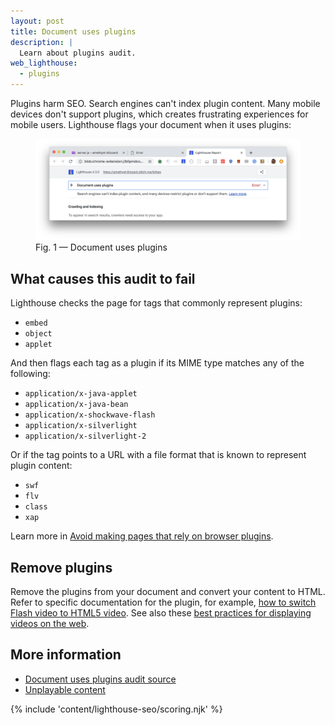 ```yaml
---
layout: post
title: Document uses plugins
description: |
  Learn about plugins audit.
web_lighthouse:
  - plugins
---
```


Plugins harm SEO. Search engines can't index plugin content.
Many mobile devices don't support plugins,
which creates frustrating experiences for mobile users.
Lighthouse flags your document when it uses plugins:

<figure class="w-figure">
  <img class="w-screenshot w-screenshot--filled" src="plugins.png" alt="Lighthouse audit showing document uses plugins">
  <figcaption class="w-figcaption">
    Fig. 1 — Document uses plugins
  </figcaption>
</figure>

## What causes this audit to fail

Lighthouse checks the page for tags that commonly represent plugins:

- `embed`
- `object`
- `applet`

And then flags each tag as a plugin if its MIME type matches any of the following:

- `application/x-java-applet`
- `application/x-java-bean`
- `application/x-shockwave-flash`
- `application/x-silverlight`
- `application/x-silverlight-2`

Or if the tag points to a URL with a file format that is known to represent plugin content:

- `swf`
- `flv`
- `class`
- `xap`

Learn more in [Avoid making pages that rely on browser plugins](/remove-browser-plugins).

## Remove plugins

Remove the plugins from your document and convert your content to HTML.
Refer to specific documentation for the plugin,
for example, [how to switch Flash video to HTML5 video](https://developer.mozilla.org/en-US/docs/Plugins/Flash_to_HTML5/Video).
See also these
[best practices for displaying videos on the web](https://developers.google.com//web/fundamentals/media/video).

## More information

- [Document uses plugins audit source](https://github.com/GoogleChrome/lighthouse/blob/master/lighthouse-core/audits/seo/plugins.js)
- [Unplayable content](https://developers.google.com/search/mobile-sites/mobile-seo/common-mistakes#unplayable-content)

{% include 'content/lighthouse-seo/scoring.njk' %}
